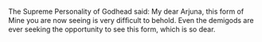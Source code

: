 The Supreme Personality of Godhead said: My dear Arjuna, this form of Mine you are now seeing is very difﬁcult to behold. Even the demigods are ever seeking the opportunity to see this form, which is so dear.